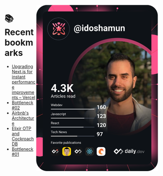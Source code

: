 <a href="https://app.daily.dev/idoshamun"><img src="https://raw.githubusercontent.com/idoshamun/idoshamun/devcard/devcard.svg" align='right' width="400" alt="Ido Shamun's Dev Card"/></a>

# 📚 Recent bookmarks
<!-- BOOKMARKS:START -->
- [Upgrading Next.js for instant performance improvements – Vercel](https://app.daily.dev/posts/TyOzDiSdr?utm_source=rss&utm_medium=bookmarks&utm_campaign=28849d86070e4c099c877ab6837c61f0)
- [Bottleneck #02](https://app.daily.dev/posts/dlzFkz8O1?utm_source=rss&utm_medium=bookmarks&utm_campaign=28849d86070e4c099c877ab6837c61f0)
- [Airbnb&#39;s Architecture](https://app.daily.dev/posts/ae_j9dt9O?utm_source=rss&utm_medium=bookmarks&utm_campaign=28849d86070e4c099c877ab6837c61f0)
- [Elixir OTP and CockroachDB](https://app.daily.dev/posts/C6LBW6yDF?utm_source=rss&utm_medium=bookmarks&utm_campaign=28849d86070e4c099c877ab6837c61f0)
- [Bottleneck #01](https://app.daily.dev/posts/hZ8AjBZps?utm_source=rss&utm_medium=bookmarks&utm_campaign=28849d86070e4c099c877ab6837c61f0)
<!-- BOOKMARKS:END -->
